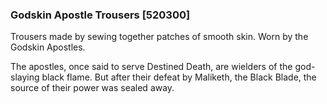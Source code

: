 ### Godskin Apostle Trousers [520300]

Trousers made by sewing together patches of smooth skin. Worn by the Godskin Apostles.

The apostles, once said to serve Destined Death, are wielders of the god-slaying black flame. But after their defeat by Maliketh, the Black Blade, the source of their power was sealed away.